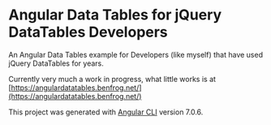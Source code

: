 # Angular Data Tables for jQuery DataTables Developers

An Angular Data Tables example for Developers (like myself) that have used jQuery DataTables for years.

Currently very much a work in progress, what little works is at [https://angulardatatables.benfrog.net/](https://angulardatatables.benfrog.net/)

This project was generated with [Angular CLI](https://github.com/angular/angular-cli) version 7.0.6.
